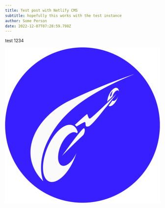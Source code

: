 ```yaml
---
title: Test post with Netlify CMS
subtitle: hopefully this works with the test instance
author: Some Person
date: 2022-12-07T07:28:59.798Z
---
```

test 1234

![](../images/000-placeholder-person.png)